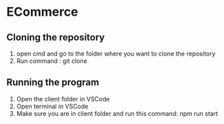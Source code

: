 # ECommerce

## Cloning the repository
1. open cmd and go to the folder where you want to clone the repository
2. Run command : git clone 

## Running the program
1. Open the client folder in VSCode
2. Open terminal in VSCode
3. Make sure you are in client folder and run this command: npm run start
